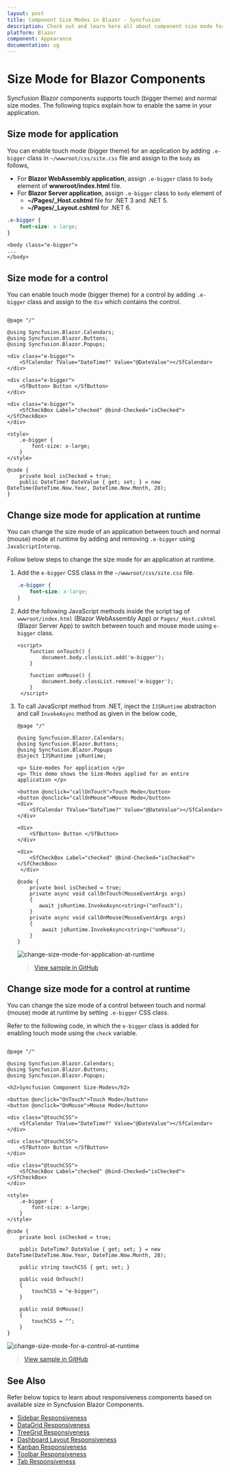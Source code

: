 ```yaml
---
layout: post
title: Component Size Modes in Blazor - Syncfusion
description: Check out and learn here all about component size mode for Syncfusion Blazor Components and much more. 
platform: Blazor
component: Appearance
documentation: ug
---
```


# Size Mode for Blazor Components

Syncfusion Blazor components supports touch (bigger theme) and normal size modes. The following topics explain how to enable the same in your application.

## Size mode for application

You can enable touch mode (bigger theme) for an application by adding `.e-bigger` class in `~/wwwroot/css/site.css` file and assign to the `body` as follows,
* For **Blazor WebAssembly application**, assign `.e-bigger` class to `body` element of **wwwroot/index.html** file.
* For **Blazor Server application**, assign `.e-bigger` class to `body` element of 
    * **~/Pages/_Host.cshtml** file for .NET 3 and .NET 5.
    * **~/Pages/_Layout.cshtml** for .NET 6.

```css
.e-bigger {
    font-size: x-large;
}
```

```cshtml
<body class="e-bigger">
...
</body>
```

## Size mode for a control

You can enable touch mode (bigger theme) for a control by adding `.e-bigger` class and assign to the `div` which contains the control. 

```cshtml

@page "/"

@using Syncfusion.Blazor.Calendars;
@using Syncfusion.Blazor.Buttons;
@using Syncfusion.Blazor.Popups;

<div class="e-bigger">
    <SfCalendar TValue="DateTime?" Value="@DateValue"></SfCalendar>
</div>

<div class="e-bigger">
    <SfButton> Button </SfButton>
</div>

<div class="e-bigger">
    <SfCheckBox Label="checked" @bind-Checked="isChecked"></SfCheckBox>
</div>

<style>
    .e-bigger {
        font-size: x-large;
    }
</style>

@code {
    private bool isChecked = true;
    public DateTime? DateValue { get; set; } = new DateTime(DateTime.Now.Year, DateTime.Now.Month, 28);
}
```

## Change size mode for application at runtime

You can change the size mode of an application between touch and normal (mouse) mode at runtime by adding and removing `.e-bigger` using `JavaScriptInterop`. 

Follow below steps to change the size mode for an application at runtime.

1. Add the `e-bigger` CSS class in the `~/wwwroot/css/site.css` file.

    ```css
    .e-bigger {
        font-size: x-large;
    }
    ```

2. Add the following JavaScript methods inside the script tag of `wwwroot/index.html` (Blazor WebAssembly App) or `Pages/_Host.cshtml` (Blazor Server App) to switch between touch and mouse mode using `e-bigger` class.

    ```cshtml
    <script>
        function onTouch() {
            document.body.classList.add('e-bigger');
        }
        
        function onMouse() {
            document.body.classList.remove('e-bigger');
        }
     </script>
    ```

2. To call JavaScript method from .NET, inject the `IJSRuntime` abstraction and call `InvokeAsync` method as given in the below code,
    
    ```cshtml
    @page "/"
    
    @using Syncfusion.Blazor.Calendars;
    @using Syncfusion.Blazor.Buttons;
    @using Syncfusion.Blazor.Popups
    @inject IJSRuntime jsRuntime;
    
    <p> Size-modes for application </p>
    <p> This demo shows the Size-Modes applied for an entire application </p>
    
    <button @onclick="callOnTouch">Touch Mode</button>
    <button @onclick="callOnMouse">Mouse Mode</button>
    <div>
        <SfCalendar TValue="DateTime?" Value="@DateValue"></SfCalendar>
    </div>
    
    <div>
        <SfButton> Button </SfButton>
    </div>
    
    <div>
        <SfCheckBox Label="checked" @bind-Checked="isChecked"></SfCheckBox>
     </div>
    
    @code {
        private bool isChecked = true;
        private async void callOnTouch(MouseEventArgs args)
        {
           await jsRuntime.InvokeAsync<string>("onTouch");
        }
        private async void callOnMouse(MouseEventArgs args)
        {
            await jsRuntime.InvokeAsync<string>("onMouse");
        }
    }
    ```
    
    ![change-size-mode-for-application-at-runtime](images/change-size-mode-for-application-at-runtime.gif)
    
    > [View sample in GitHub](https://github.com/SyncfusionExamples/size-mode-in-blazor-application)

## Change size mode for a control at runtime

You can change the size mode of a control between touch and normal (mouse) mode at runtime by setting `.e-bigger` CSS class.  

Refer to the following code, in which the `e-bigger` class is added for enabling touch mode using the `check` variable.

```cshtml

@page "/"

@using Syncfusion.Blazor.Calendars;
@using Syncfusion.Blazor.Buttons;
@using Syncfusion.Blazor.Popups;

<h2>Syncfusion Component Size-Modes</h2>

<button @onclick="OnTouch">Touch Mode</button> 
<button @onclick="OnMouse">Mouse Mode</button>

<div class="@touchCSS">
    <SfCalendar TValue="DateTime?" Value="@DateValue"></SfCalendar>
</div>

<div class="@touchCSS">
    <SfButton> Button </SfButton>
</div>

<div class="@touchCSS">
    <SfCheckBox Label="checked" @bind-Checked="isChecked"></SfCheckBox>
</div>

<style>
    .e-bigger {
        font-size: x-large;
    }
</style>

@code {
    private bool isChecked = true;

    public DateTime? DateValue { get; set; } = new DateTime(DateTime.Now.Year, DateTime.Now.Month, 28);

    public string touchCSS { get; set; }

    public void OnTouch()
    {
        touchCSS = "e-bigger";
    }

    public void OnMouse()
    {
        touchCSS = "";
    }
}
```

![change-size-mode-for-a-control-at-runtime](images/change-size-mode-for-a-control-at-runtime.gif)

> [View sample in GitHub](https://github.com/SyncfusionExamples/size-mode-in-blazor-application)


## See Also

Refer below topics to learn about responsiveness components based on available size in Syncfusion Blazor Components.

* [Sidebar Responsiveness](https://blazor.syncfusion.com/documentation/sidebar/auto-close)
* [DataGrid Responsiveness](https://blazor.syncfusion.com/documentation/datagrid/columns#responsive-columns)
* [TreeGrid Responsiveness](https://blazor.syncfusion.com/documentation/treegrid/scrolling#responsive-with-parent-container)
* [Dashboard Layout Responsiveness](https://blazor.syncfusion.com/documentation/dashboard-layout/responsive-adaptive)
* [Kanban Responsiveness](https://blazor.syncfusion.com/documentation/kanban/responsive-mode)
* [Toolbar Responsiveness](https://blazor.syncfusion.com/documentation/toolbar/responsive-mode)
* [Tab Responsiveness](https://blazor.syncfusion.com/documentation/tabs/responsive-modes)
